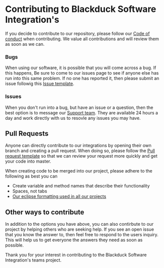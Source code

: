 # Contributing to Blackduck Software Integration's

If you decide to contribute to our repository, please follow our [Code of conduct](./CODE_OF_CONDUCT.md) when contributing. We value all contributions and will review them as soon as we can.

### Bugs
When using our software, it is possible that you will come across a bug. If this happens, Be sure to come to our issues page to see if anyone else has run into this same problem. If no one has reported it, then please submit an issue followig this [Issue template](./ISSUE_TEMPLATE.md).

### Issues
When you don't run into a bug, but have an issue or a question, then the best option is to message our [Support team](https://www.blackducksoftware.com/support/contact-support). They are available 24 hours a day and work directly with us to resovle any issues you may have.

## Pull Requests
Anyone can directly contribute to our integrations by opening their own branch and creating a pull request. When doing so, please follow the [Pull request template](./PULL_REQUEST_TEMPLATE.md) so that we can review your request more quickly and get your code into master.

When creating code to be merged into our project, please adhere to the following as best you can
* Create variable and method names that describe their functionality
* Spaces, not tabs
* [Our eclipse formatting used in all our projects](https://blackducksoftware.github.io/integration-resources/eclipse/IntegrationOssFormat.xml)

## Other ways to contribute
In addition to the options you have above, you can also contirbute to our project by helping others who are seeking help. If you see an open issue that you know the answer to, then feel free to respond to the users inquiry. This will help us to get everyone the answers they need as soon as possible.

Thank you for your interest in contributing to the Blackduck Software Integration's teams project.
